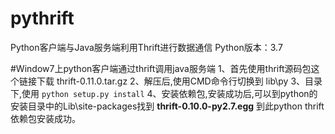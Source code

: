 # pythrift
Python客户端与Java服务端利用Thrift进行数据通信
Python版本：3.7

#Window7上python客户端通过thrift调用java服务端
1、首先使用thrift源码包这个链接下载
thrift-0.11.0.tar.gz
2、解压后,使用CMD命令行切换到
lib\py
3、目录下,使用
```python setup.py install```
4、安装依赖包,安装成功后,可以到python的安装目录中的Lib\site-packages找到
**thrift-0.10.0-py2.7.egg**
到此python thrift依赖包安装成功。

